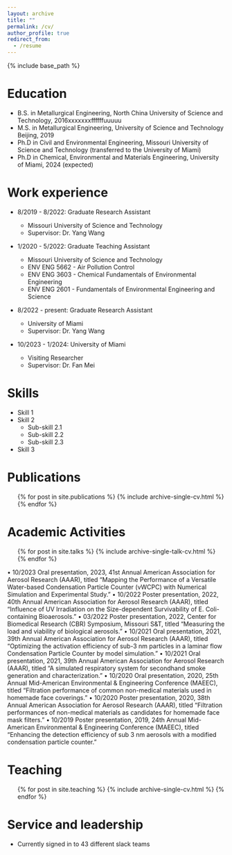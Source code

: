 ```yaml
---
layout: archive
title: ""
permalink: /cv/
author_profile: true
redirect_from:
  - /resume
---
```


{% include base_path %}

Education
======
* B.S. in Metallurgical Engineering, North China University of Science and Technology, 2016xxxxxxxffffffuuuuu
* M.S. in Metallurgical Engineering, University of Science and Technology Beijing, 2019
* Ph.D in Civil and Environmental Engineering, Missouri University of Science and Technology (transferred to the University of Miami)
* Ph.D in Chemical, Environmental and Materials Engineering, University of Miami, 2024 (expected)

Work experience
======
* 8/2019 - 8/2022: Graduate Research Assistant
  * Missouri University of Science and Technology
  * Supervisor: Dr. Yang Wang
    
* 1/2020 - 5/2022: Graduate Teaching Assistant
  * Missouri University of Science and Technology
  * ENV ENG 5662 - Air Pollution Control
  * ENV ENG 3603 - Chemical Fundamentals of Environmental Engineering
  * ENV ENG 2601 - Fundamentals of Environmental Engineering and Science

* 8/2022 - present: Graduate Research Assistant
  * University of Miami
  * Supervisor: Dr. Yang Wang   

* 10/2023 - 1/2024: University of Miami
  * Visiting Researcher
  * Supervisor: Dr. Fan Mei
      
Skills
======
* Skill 1
* Skill 2
  * Sub-skill 2.1
  * Sub-skill 2.2
  * Sub-skill 2.3
* Skill 3

Publications
======
  <ul>{% for post in site.publications %}
    {% include archive-single-cv.html %}
  {% endfor %}</ul>
  
Academic Activities
======
  <ul>{% for post in site.talks %}
    {% include archive-single-talk-cv.html %}
  {% endfor %}</ul>
 •	10/2023	Oral presentation, 2023, 41st Annual American Association for Aerosol Research (AAAR), titled “Mapping the Performance of a Versatile Water-based Condensation Particle Counter (vWCPC) with Numerical Simulation and Experimental Study.”
•	10/2022	Poster presentation, 2022, 40th Annual American Association for Aerosol Research (AAAR), titled “Influence of UV Irradiation on the Size-dependent Survivability of E. Coli-containing Bioaerosols.”
•	03/2022	Poster presentation, 2022, Center for Biomedical Research (CBR) Symposium, Missouri S&T, titled “Measuring the load and viability of biological aerosols.”
•	10/2021	Oral presentation, 2021, 39th Annual American Association for Aerosol Research (AAAR), titled “Optimizing the activation efficiency of sub-3 nm particles in a laminar flow Condensation Particle Counter by model simulation.”
•	10/2021	Oral presentation, 2021, 39th Annual American Association for Aerosol Research (AAAR), titled “A simulated respiratory system for secondhand smoke generation and characterization.”
•	10/2020	Oral presentation, 2020, 25th Annual Mid-American Environmental & Engineering Conference (MAEEC), titled “Filtration performance of common non-medical materials used in homemade face coverings.”
•	10/2020	Poster presentation, 2020, 38th Annual American Association for Aerosol Research (AAAR), titled “Filtration performances of
non-medical materials as candidates for homemade face mask filters.”
•	10/2019	Poster presentation, 2019, 24th Annual Mid-American Environmental & Engineering Conference (MAEEC), titled “Enhancing the detection efficiency of sub 3 nm aerosols with a modified condensation particle counter.”
 
Teaching
======
  <ul>{% for post in site.teaching %}
    {% include archive-single-cv.html %}
  {% endfor %}</ul>
  
Service and leadership
======
* Currently signed in to 43 different slack teams
